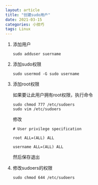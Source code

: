 ```yaml
---
layout: article
title: "创建sudo用户"
date: 2021-03-15
categories: 小技巧
tags: Linux
---
```


1. 添加用户

   `sudo adduser suername`

2. 添加sudo权限

   `sudo usermod -G sudo username`

3. 添加root权限

   如果要让此用户拥有root权限，执行命令

   ```shell
   sudo chmod 777 /etc/sudoers
   sudo vim /etc/sudoers
    ```

   修改

   ```shell
   # User privilege specification
   
   root ALL=(ALL) ALL
   
   username ALL=(ALL) ALL
   ```

   然后保存退出

4. 修改sudoers的权限

   `sudo chmod 644 /etc/sudoers`
